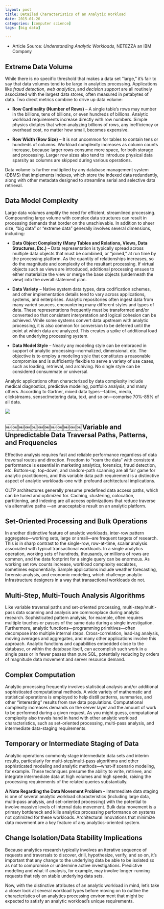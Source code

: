 ```yaml
---
layout: post
title: Detailed Characteristics of an Analytic Workload
date: 2015-01-20
categories: [computer science]
tags: [big data]

---
```



* Article Source: *Understanding Analytic Workloads*, NETEZZA an IBM Company



## Extreme Data Volume

While there is no specific threshold that makes a data set “large,” it’s fair to say that data volumes tend to be large in analytics processing. Applications like *fraud detection*, *web analytics*, and *decision support* are all routinely associated with the largest data stores, often measured in petabytes of data. Two direct metrics combine to drive up data volume:


* **Row Cardinality (Number of Rows)** – A single table’s rows may number in the billions, tens of billions, or even hundreds of billions. Analytic workload requirements increase directly with row numbers. Simple physics dictates that when analyzing billions of rows, any inefficiency or overhead cost, no matter how small, becomes expensive.

* **Row Width (Row Size)** – It is not uncommon for tables to contain tens or hundreds of columns. Workload complexity increases as column counts increase, because larger rows consume more space, for both storage and processing. Larger row sizes also tend to introduce physical data sparsity as columns are skipped during various operations.

Data volume is further multiplied by any database management system (DBMS) that implements indexes, which store the indexed data redundantly, along with other metadata designed to streamline serial and selective data retrieval.


## Data Model Complexity

Large data volumes amplify the need for efficient, streamlined processing. Compounding large volume with complex data structures can result in processing demands that border on the unachievable. In addition to sheer size, “big data” or “extreme data” generally involves several dimensions, including:


* **Data Object Complexity (Many Tables and Relations, Views, Data Structures, Etc.)** – Data representation is typically spread across multiple data objects that must be combined, or “joined,” at run time by the processing platform. As the quantity of relationships increases, so do the magnitude and complexity of the resultant processing. If virtual objects such as views are introduced, additional processing ensues to either materialize the view or merge the base objects (underneath the view) into the overall statement plan.

* **Data Variety** – Native system data types, data codification schemes, and other implementation details tend to vary across applications, systems, and enterprises. Analytic repositories often ingest data from many varied sources, encountering many different styles and types of data. These representations frequently must be transformed and/or converted so that consistent interpretation and logical cohesion can be achieved. While some systems convert data upstream with analytic processing, it is also common for conversion to be deferred until the point at which data are analyzed. This creates a spike of additional load on the underlying processing system.

* **Data Model Style** – Nearly any modeling style can be embraced in support of analytic processing—normalized, dimensional, etc. The objective is to employ a modeling style that constitutes a reasonable compromise and is sufficiently flexible to serve a variety of use cases, such as loading, retrieval, and archiving. No single style can be considered consummate or universal.

Analytic applications often characterized by data complexity include medical diagnostics, predictive modeling, portfolio analysis, and many others. According to Gartner, mixed data types—tables, media, clickstreams, sensor/metering data, text, and so on—comprise 70%-85% of all data.

![](http://sungsoo.github.com/images/four-axes.png)

## ￼￼￼￼￼￼￼￼￼￼￼￼Variable and Unpredictable Data Traversal Paths, Patterns, and Frequencies

Effective analysis requires fast and reliable performance regardless of data traversal routes and direction. Freedom to “roam the data” with consistent performance is essential in marketing analytics, forensics, fraud detection, etc. Bottom-up, top-down, and random-path scanning are all fair game for analytic practitioners, and this variable data path requirement is a distinctive aspect of analytic workloads-one with profound architectural implications. 

OLTP architectures generally presume predefined data access paths, which can be tuned and optimized for. Caching, clustering, colocation, partitioning, and indexing are all access optimizations that reduce traverse via alternative paths
—an unacceptable result on an analytic platform.

## Set-Oriented Processing and Bulk Operations

In another distinctive feature of analytic workloads, inter-row pattern aggregates—working sets, large or small—are frequent targets of research.
This is in sharp contrast to the single-row, row-at-time, scalar analysis associated with typical transactional workloads. In a single analytics
operation, working sets of hundreds, thousands, or millions of rows are common, and the data footprint for a single query can be enormous. As working set row counts increase, workload complexity escalates, sometimes exponentially. Sample applications include weather forecasting, forensic analysis, and economic modeling, which challenge analytic infrastructure designers in a
way that transactional workloads do not.


## Multi-Step, Multi-Touch Analysis Algorithms

Like variable traversal paths and set-oriented processing, multi-step/multi-pass data scanning and analysis are commonplace during analytic research. Sophisticated pattern analysis, for example, often requires multiple touches or passes of the same data during a single investigation. Furthermore, analytic functions—programming primitives—often decompose into multiple internal steps. Cross-correlation, lead-lag analysis, moving averages and aggregates, and many other applications involve this approach. Analytic functions and capabilities embedded close to the database, or within the database itself, can accomplish such work in a single pass or in fewer passes than pure SQL, potentially reducing by orders of magnitude data movement and server resource demand.


## Complex Computation

Analytic processing frequently involves statistical analysis and/or additional sophisticated computational methods. A wide variety of mathematic and statistical operations is employed
to help distill patterns, summaries, and other “interesting” results from raw data populations. Computational complexity increases demands on the server layer and the amount of work to be performed during a given request. As you might guess, computational complexity also travels hand in hand with other analytic workload characteristics, such as set-oriented processing, multi-pass analysis, and intermediate data-staging requirements.

## Temporary or Intermediate Staging of Data

Analytic operations commonly stage intermediate data sets and interim results, particularly for multi-step/multi-pass algorithms and other sophisticated modeling and analytic methods—what-if scenario modeling, for example. These techniques presume the ability to write, retrieve, and integrate intermediate data at high volumes and high speeds, raising the processing requirements of the related queries substantially.

**A Note Regarding the Data Movement Problem** – Intermediate data staging is one of several analytic workload characteristics (including large data, multi-pass analysis, and set-oriented processing) with the potential to involve massive levels of internal data movement. Bulk data movement is a primary bottleneck and kills analytics processing performance on systems not optimized for these workloads. Architectural innovations that minimize data movement are a key feature of any analytics-oriented system.

## Change Isolation/Data Stability Implications

Because analytics research typically involves an iterative sequence of requests and traversals to discover, drill, hypothesize, verify, and so on, it’s important that any change to the underlying data be able to be isolated so as not to compromise or undermine active investigations. Predictive modeling and what-if analysis, for example, may involve longer-running requests that rely on stable underlying data sets.

Now, with the distinctive attributes of an analytic workload in mind, let’s take a closer look at several workload types before moving on to outline the characteristics of an analytics processing environment that might be expected to satisfy an analytic workload’s unique requirements.
